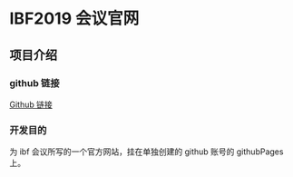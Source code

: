 # IBF2019 会议官网

## 项目介绍

### github 链接

[Github 链接](https://github.com/Encaik/IBF2019)

### 开发目的

为 ibf 会议所写的一个官方网站，挂在单独创建的 github 账号的 githubPages 上。
